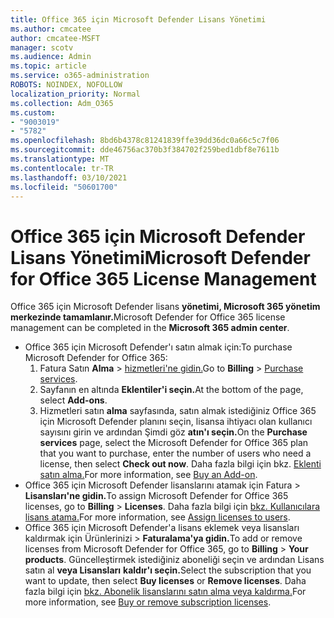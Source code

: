 ```yaml
---
title: Office 365 için Microsoft Defender Lisans Yönetimi
ms.author: cmcatee
author: cmcatee-MSFT
manager: scotv
ms.audience: Admin
ms.topic: article
ms.service: o365-administration
ROBOTS: NOINDEX, NOFOLLOW
localization_priority: Normal
ms.collection: Adm_O365
ms.custom:
- "9003019"
- "5782"
ms.openlocfilehash: 8bd6b4378c81241839ffe39dd36dc0a66c5c7f06
ms.sourcegitcommit: dde46756ac370b3f384702f259bed1dbf8e7611b
ms.translationtype: MT
ms.contentlocale: tr-TR
ms.lasthandoff: 03/10/2021
ms.locfileid: "50601700"
---
```

# <a name="microsoft-defender-for-office-365-license-management"></a><span data-ttu-id="e33ad-102">Office 365 için Microsoft Defender Lisans Yönetimi</span><span class="sxs-lookup"><span data-stu-id="e33ad-102">Microsoft Defender for Office 365 License Management</span></span>

<span data-ttu-id="e33ad-103">Office 365 için Microsoft Defender lisans **yönetimi, Microsoft 365 yönetim merkezinde tamamlanır.**</span><span class="sxs-lookup"><span data-stu-id="e33ad-103">Microsoft Defender for Office 365 license management can be completed in the  **Microsoft 365 admin center**.</span></span>

- <span data-ttu-id="e33ad-104">Office 365 için Microsoft Defender'ı satın almak için:</span><span class="sxs-lookup"><span data-stu-id="e33ad-104">To purchase Microsoft Defender for Office 365:</span></span>
    1. <span data-ttu-id="e33ad-105">Fatura Satın **Alma**  >  [hizmetleri'ne gidin.](https://go.microsoft.com/fwlink/p/?linkid=868433)</span><span class="sxs-lookup"><span data-stu-id="e33ad-105">Go to **Billing** > [Purchase services](https://go.microsoft.com/fwlink/p/?linkid=868433).</span></span>
    2. <span data-ttu-id="e33ad-106">Sayfanın en altında **Eklentiler'i seçin.**</span><span class="sxs-lookup"><span data-stu-id="e33ad-106">At the bottom of the page, select **Add-ons**.</span></span>
    3. <span data-ttu-id="e33ad-107">Hizmetleri satın **alma** sayfasında, satın almak istediğiniz Office 365 için Microsoft Defender planını seçin, lisansa ihtiyacı olan kullanıcı sayısını girin ve ardından Şimdi göz **atın'ı seçin.**</span><span class="sxs-lookup"><span data-stu-id="e33ad-107">On the **Purchase services** page, select the Microsoft Defender for Office 365 plan that you want to purchase, enter the number of users who need a license, then select **Check out now**.</span></span> <span data-ttu-id="e33ad-108">Daha fazla bilgi için bkz. [Eklenti satın alma.](https://docs.microsoft.com/microsoft-365/commerce/buy-or-edit-an-add-on)</span><span class="sxs-lookup"><span data-stu-id="e33ad-108">For more information, see [Buy an Add-on](https://docs.microsoft.com/microsoft-365/commerce/buy-or-edit-an-add-on).</span></span>
- <span data-ttu-id="e33ad-109">Office 365 için Microsoft Defender lisanslarını atamak için Fatura   >  **Lisansları'ne gidin.**</span><span class="sxs-lookup"><span data-stu-id="e33ad-109">To assign Microsoft Defender for Office 365 licenses, go to **Billing** > **Licenses**.</span></span> <span data-ttu-id="e33ad-110">Daha fazla bilgi için [bkz. Kullanıcılara lisans atama.](https://docs.microsoft.com/microsoft-365/admin/manage/assign-licenses-to-users)</span><span class="sxs-lookup"><span data-stu-id="e33ad-110">For more information, see [Assign licenses to users](https://docs.microsoft.com/microsoft-365/admin/manage/assign-licenses-to-users).</span></span>
- <span data-ttu-id="e33ad-111">Office 365 için Microsoft Defender'a lisans eklemek veya lisansları kaldırmak için Ürünlerinizi  >  **Faturalama'ya gidin.**</span><span class="sxs-lookup"><span data-stu-id="e33ad-111">To add or remove licenses from Microsoft Defender for Office 365, go to **Billing** > **Your products**.</span></span> <span data-ttu-id="e33ad-112">Güncelleştirmek istediğiniz aboneliği seçin ve ardından Lisans satın al **veya Lisansları** **kaldır'ı seçin.**</span><span class="sxs-lookup"><span data-stu-id="e33ad-112">Select the subscription that you want to update, then select **Buy licenses** or **Remove licenses**.</span></span> <span data-ttu-id="e33ad-113">Daha fazla bilgi için [bkz. Abonelik lisanslarını satın alma veya kaldırma.](https://docs.microsoft.com/microsoft-365/commerce/licenses/buy-licenses)</span><span class="sxs-lookup"><span data-stu-id="e33ad-113">For more information, see [Buy or remove subscription licenses](https://docs.microsoft.com/microsoft-365/commerce/licenses/buy-licenses).</span></span>
